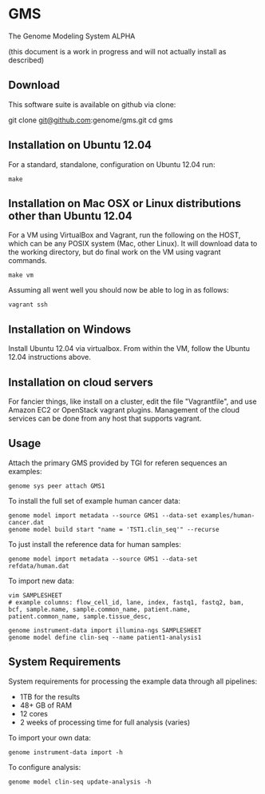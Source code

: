 GMS
===

The Genome Modeling System ALPHA

(this document is a work in progress and will not actually install as described)


Download
--------

This software suite is available on github via clone:

  git clone git@github.com:genome/gms.git 
  cd gms


Installation on Ubuntu 12.04
------------

For a standard, standalone, configuration on Ubuntu 12.04 run:
  
    make


Installation on Mac OSX or Linux distributions other than Ubuntu 12.04
------------

For a VM using VirtualBox and Vagrant, run the following on the HOST, which can be any POSIX system (Mac, other Linux).
It will download data to the working directory, but do final work on the VM using vagrant commands.

    make vm

Assuming all went well you should now be able to log in as follows:

    vagrant ssh


Installation on Windows
-------------

Install Ubuntu 12.04 via virtualbox.  From within the VM, follow the Ubuntu 12.04 instructions above.


Installation on cloud servers
------------

For fancier things, like install on a cluster, edit the file "Vagrantfile", and use Amazon EC2 or OpenStack vagrant plugins.
Management of the cloud services can be done from any host that supports vagrant.

Usage
-----

Attach the primary GMS provided by TGI for referen sequences an examples:

    genome sys peer attach GMS1

To install the full set of example human cancer data:
    
    genome model import metadata --source GMS1 --data-set examples/human-cancer.dat
    genome model build start "name = 'TST1.clin_seq'" --recurse


To just install the reference data for human samples:

    genome model import metadata --source GMS1 --data-set refdata/human.dat

To import new data:

    vim SAMPLESHEET
    # example columns: flow_cell_id, lane, index, fastq1, fastq2, bam, bcf, sample.name, sample.common_name, patient.name, patient.common_name, sample.tissue_desc, 
    
    genome instrument-data import illumina-ngs SAMPLESHEET
    genome model define clin-seq --name patient1-analysis1 



System Requirements
-------------------

System requirements for processing the example data through all pipelines:
 * 1TB for the results
 * 48+ GB of RAM
 * 12 cores
 * 2 weeks of processing time for full analysis (varies)

To import your own data:

    genome instrument-data import -h

To configure analysis:

    genome model clin-seq update-analysis -h


